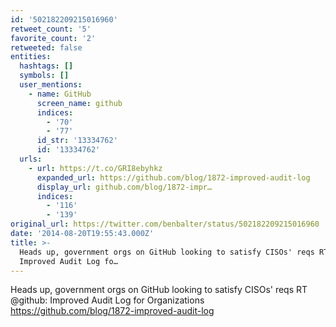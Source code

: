 ```yaml
---
id: '502182209215016960'
retweet_count: '5'
favorite_count: '2'
retweeted: false
entities:
  hashtags: []
  symbols: []
  user_mentions:
    - name: GitHub
      screen_name: github
      indices:
        - '70'
        - '77'
      id_str: '13334762'
      id: '13334762'
  urls:
    - url: https://t.co/GRI8ebyhkz
      expanded_url: https://github.com/blog/1872-improved-audit-log
      display_url: github.com/blog/1872-impr…
      indices:
        - '116'
        - '139'
original_url: https://twitter.com/benbalter/status/502182209215016960
date: '2014-08-20T19:55:43.000Z'
title: >-
  Heads up, government orgs on GitHub looking to satisfy CISOs' reqs RT @github:
  Improved Audit Log fo…
---
```


Heads up, government orgs on GitHub looking to satisfy CISOs' reqs RT @github: Improved Audit Log for Organizations https://github.com/blog/1872-improved-audit-log